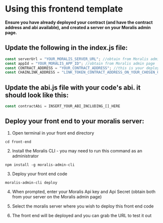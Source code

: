 # Using this frontend template

**Ensure you have already deployed your contract (and have the contract address and abi available), and created a server on your Moralis admin page.**

## Update the following in the index.js file:

```javascript
const serverUrl = "YOUR_MORALIS_SERVER_URL"; //obtain from Moralis admin page
const appId = "YOUR_MORALIS_APP_ID"; //obtain from Moralis admin page
const CONTRACT_ADDRESS = "YOUR_CONTRACT_ADDRESS"; //this is your deployed contract address
const CHAINLINK_ADDRESS = "LINK_TOKEN_CONTRACT_ADDRESS_ON_YOUR_CHOSEN_CHAIN"; //this is the chainlink token address of the network you deployed your contract on
```

## Update the abi.js file with your code's abi. it should look like this:

```javascript
const contractAbi = INSERT_YOUR_ABI_INCLUDING_[]_HERE
```

## Deploy your front end to your moralis server:

1. Open terminal in your front end directory

```
cd front-end
```
    
2. Install the Moralis CLI - you may need to run this command as an administrator

```
npm install -g moralis-admin-cli
```

3. Deploy your front end code

```
moralis-admin-cli deploy
```

4. When prompted, enter your Moralis Api key and Api Secret (obtain both from your server on the Moralis admin page)

5. Select the moralis server where you wish to deploy this front end code

6. The front end will be deployed and you can grab the URL to test it out
